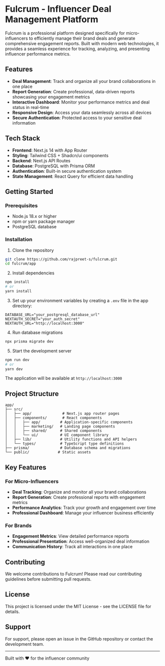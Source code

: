# Fulcrum - Influencer Deal Management Platform

Fulcrum is a professional platform designed specifically for micro-influencers to efficiently manage their brand deals and generate comprehensive engagement reports. Built with modern web technologies, it provides a seamless experience for tracking, analyzing, and presenting influencer performance metrics.

## Features

- **Deal Management**: Track and organize all your brand collaborations in one place
- **Report Generation**: Create professional, data-driven reports showcasing your engagement metrics
- **Interactive Dashboard**: Monitor your performance metrics and deal status in real-time
- **Responsive Design**: Access your data seamlessly across all devices
- **Secure Authentication**: Protected access to your sensitive deal information

## Tech Stack

- **Frontend**: Next.js 14 with App Router
- **Styling**: Tailwind CSS + Shadcn/ui components
- **Backend**: Next.js API Routes
- **Database**: PostgreSQL with Prisma ORM
- **Authentication**: Built-in secure authentication system
- **State Management**: React Query for efficient data handling

## Getting Started

### Prerequisites

- Node.js 18.x or higher
- npm or yarn package manager
- PostgreSQL database

### Installation

1. Clone the repository
```bash
git clone https://github.com/rajpreet-s/fulcrum.git
cd fulcrum/app
```

2. Install dependencies
```bash
npm install
# or
yarn install
```

3. Set up your environment variables by creating a `.env` file in the app directory:
```env
DATABASE_URL="your_postgresql_database_url"
NEXTAUTH_SECRET="your_auth_secret"
NEXTAUTH_URL="http://localhost:3000"
```

4. Run database migrations
```bash
npx prisma migrate dev
```

5. Start the development server
```bash
npm run dev
# or
yarn dev
```

The application will be available at `http://localhost:3000`

## Project Structure

```
app/
├── src/
│   ├── app/              # Next.js app router pages
│   ├── components/       # React components
│   │   ├── app/         # Application-specific components
│   │   ├── marketing/   # Landing page components
│   │   ├── shared/      # Shared components
│   │   └── ui/          # UI component library
│   ├── lib/             # Utility functions and API helpers
│   └── types/           # TypeScript type definitions
├── prisma/              # Database schema and migrations
└── public/             # Static assets
```

## Key Features

### For Micro-Influencers
- **Deal Tracking**: Organize and monitor all your brand collaborations
- **Report Generation**: Create professional reports with engagement metrics
- **Performance Analytics**: Track your growth and engagement over time
- **Professional Dashboard**: Manage your influencer business efficiently

### For Brands
- **Engagement Metrics**: View detailed performance reports
- **Professional Presentation**: Access well-organized deal information
- **Communication History**: Track all interactions in one place

## Contributing

We welcome contributions to Fulcrum! Please read our contributing guidelines before submitting pull requests.

## License

This project is licensed under the MIT License - see the LICENSE file for details.

## Support

For support, please open an issue in the GitHub repository or contact the development team.

---

Built with ❤️ for the influencer community

